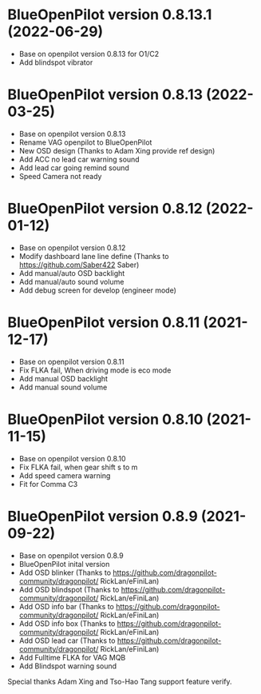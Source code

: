 BlueOpenPilot version 0.8.13.1 (2022-06-29)
========================
 * Base on openpilot version 0.8.13 for O1/C2
  * Add blindspot vibrator

BlueOpenPilot version 0.8.13 (2022-03-25)
========================
 * Base on openpilot version 0.8.13
 * Rename VAG openpilot to BlueOpenPilot
 * New OSD design (Thanks to Adam Xing provide ref design)
 * Add ACC no lead car warning sound
 * Add lead car going remind sound
 * Speed Camera not ready

BlueOpenPilot version 0.8.12 (2022-01-12)
========================
 * Base on openpilot version 0.8.12
 * Modify dashboard lane line define (Thanks to https://github.com/Saber422 Saber)
 * Add manual/auto OSD backlight
 * Add manual/auto sound volume
 * Add debug screen for develop (engineer mode)

BlueOpenPilot version 0.8.11 (2021-12-17)
========================
 * Base on openpilot version 0.8.11
 * Fix FLKA fail, When driving mode is eco mode
 * Add manual OSD backlight
 * Add manual sound volume

BlueOpenPilot version 0.8.10 (2021-11-15)
========================
 * Base on openpilot version 0.8.10
 * Fix FLKA fail, when gear shift s to m
 * Add speed camera warning
 * Fit for Comma C3

BlueOpenPilot version 0.8.9 (2021-09-22)
========================
 * Base on openpilot version 0.8.9
 * BlueOpenPilot inital version
 * Add OSD blinker (Thanks to https://github.com/dragonpilot-community/dragonpilot/ RickLan/eFiniLan)
 * Add OSD blindspot (Thanks to https://github.com/dragonpilot-community/dragonpilot/ RickLan/eFiniLan)
 * Add OSD info bar (Thanks to https://github.com/dragonpilot-community/dragonpilot/ RickLan/eFiniLan)
 * Add OSD info box (Thanks to https://github.com/dragonpilot-community/dragonpilot/ RickLan/eFiniLan)
 * Add OSD lead car (Thanks to https://github.com/dragonpilot-community/dragonpilot/ RickLan/eFiniLan)
 * Add Fulltime FLKA for VAG MQB
 * Add Blindspot warning sound

Special thanks Adam Xing and Tso-Hao Tang support feature verify.